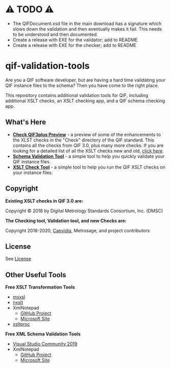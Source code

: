 # :warning: TODO :warning:

* The QIFDocument.xsd file in the main download has a signature which slows down the validation and then eventually makes it fail. This needs to be understood and then documented.
* Create a release with EXE for the validator; add to README
* Create a release with EXE for the checker; add to README

# qif-validation-tools

Are you a QIF software developer, but are having a hard time validating your QIF instance files to the schema? Then you have come to the right place. 

This repository contains additional validation tools for QIF, including additional XSLT checks, an XSLT checking app, and a QIF schema checking app. 

## What's Here

* [**Check QIF3plus Preview**](https://github.com/capvidia-usa/qif-validation-tools/tree/master/Check%20QIF3plus%20Preview) - a preview of some of the enhancements to the XLST checks in the "Check" directory of the QIF standard. This contains all the checks from QIF 3.0, plus many more checks. If you are looking for a detailed list of all the XSLT checks new and old, [click here](https://github.com/capvidia-usa/qif-validation-tools/blob/master/Check%20QIF3plus%20Preview/CheckDescriptions.md). 
* [**Schema Validation Tool**](https://github.com/capvidia-usa/qif-validation-tools/tree/master/Schema%20Validation%20Tool) - a simple tool to help you quickly validate your QIF instance files. 
* [**XSLT Check Tool**](https://github.com/capvidia-usa/qif-validation-tools/tree/master/XSLT%20Check%20Tool) - a simple tool to help you run the QIF XSLT checks on your instance files. 

## Copyright

**Existing XSLT checks in QIF 3.0 are:**

Copyright © 2018 by Digital Metrology Standards Consortium, Inc. (DMSC)

**The Checking tool, Validation tool, and new Checks are:**

Copyright 2018-2020, [Capvidia](https://www.capvidia.com/), Metrosage, and project contributors

## License

See [License](LICENSE.md)

## Other Useful Tools

**Free XSLT Transformation Tools**

* [msxsl](https://www.microsoft.com/en-us/download/details.aspx?id=21714)
* [nxslt](https://github.com/shanselman/nxslt2)
* XmlNotepad
    * [GitHub Project](https://github.com/microsoft/XmlNotepad)
    * [Microsoft Site](https://www.microsoft.com/en-us/download/details.aspx?id=7973)
* [xsltproc](http://xmlsoft.org/XSLT/xsltproc2.html)

**Free XML Schema Validation Tools**

* [Visual Studio Community 2019](https://visualstudio.microsoft.com/vs/community/)
* XmlNotepad
    * [GitHub Project](https://github.com/microsoft/XmlNotepad)
    * [Microsoft Site](https://www.microsoft.com/en-us/download/details.aspx?id=7973)